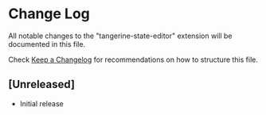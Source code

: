 # Change Log
All notable changes to the "tangerine-state-editor" extension will be documented in this file.

Check [Keep a Changelog](http://keepachangelog.com/) for recommendations on how to structure this file.

## [Unreleased]
- Initial release